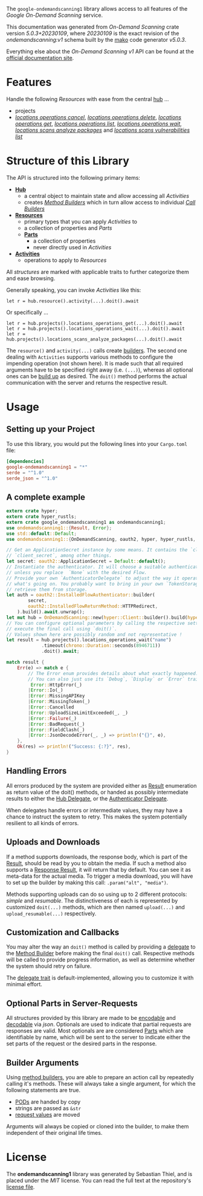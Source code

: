 <!---
DO NOT EDIT !
This file was generated automatically from 'src/generator/templates/api/README.md.mako'
DO NOT EDIT !
-->
The `google-ondemandscanning1` library allows access to all features of the *Google On-Demand Scanning* service.

This documentation was generated from *On-Demand Scanning* crate version *5.0.3+20230109*, where *20230109* is the exact revision of the *ondemandscanning:v1* schema built by the [mako](http://www.makotemplates.org/) code generator *v5.0.3*.

Everything else about the *On-Demand Scanning* *v1* API can be found at the
[official documentation site](https://cloud.google.com/container-analysis/docs/on-demand-scanning/).
# Features

Handle the following *Resources* with ease from the central [hub](https://docs.rs/google-ondemandscanning1/5.0.3+20230109/google_ondemandscanning1/OnDemandScanning) ...

* projects
 * [*locations operations cancel*](https://docs.rs/google-ondemandscanning1/5.0.3+20230109/google_ondemandscanning1/api::ProjectLocationOperationCancelCall), [*locations operations delete*](https://docs.rs/google-ondemandscanning1/5.0.3+20230109/google_ondemandscanning1/api::ProjectLocationOperationDeleteCall), [*locations operations get*](https://docs.rs/google-ondemandscanning1/5.0.3+20230109/google_ondemandscanning1/api::ProjectLocationOperationGetCall), [*locations operations list*](https://docs.rs/google-ondemandscanning1/5.0.3+20230109/google_ondemandscanning1/api::ProjectLocationOperationListCall), [*locations operations wait*](https://docs.rs/google-ondemandscanning1/5.0.3+20230109/google_ondemandscanning1/api::ProjectLocationOperationWaitCall), [*locations scans analyze packages*](https://docs.rs/google-ondemandscanning1/5.0.3+20230109/google_ondemandscanning1/api::ProjectLocationScanAnalyzePackageCall) and [*locations scans vulnerabilities list*](https://docs.rs/google-ondemandscanning1/5.0.3+20230109/google_ondemandscanning1/api::ProjectLocationScanVulnerabilityListCall)




# Structure of this Library

The API is structured into the following primary items:

* **[Hub](https://docs.rs/google-ondemandscanning1/5.0.3+20230109/google_ondemandscanning1/OnDemandScanning)**
    * a central object to maintain state and allow accessing all *Activities*
    * creates [*Method Builders*](https://docs.rs/google-ondemandscanning1/5.0.3+20230109/google_ondemandscanning1/client::MethodsBuilder) which in turn
      allow access to individual [*Call Builders*](https://docs.rs/google-ondemandscanning1/5.0.3+20230109/google_ondemandscanning1/client::CallBuilder)
* **[Resources](https://docs.rs/google-ondemandscanning1/5.0.3+20230109/google_ondemandscanning1/client::Resource)**
    * primary types that you can apply *Activities* to
    * a collection of properties and *Parts*
    * **[Parts](https://docs.rs/google-ondemandscanning1/5.0.3+20230109/google_ondemandscanning1/client::Part)**
        * a collection of properties
        * never directly used in *Activities*
* **[Activities](https://docs.rs/google-ondemandscanning1/5.0.3+20230109/google_ondemandscanning1/client::CallBuilder)**
    * operations to apply to *Resources*

All *structures* are marked with applicable traits to further categorize them and ease browsing.

Generally speaking, you can invoke *Activities* like this:

```Rust,ignore
let r = hub.resource().activity(...).doit().await
```

Or specifically ...

```ignore
let r = hub.projects().locations_operations_get(...).doit().await
let r = hub.projects().locations_operations_wait(...).doit().await
let r = hub.projects().locations_scans_analyze_packages(...).doit().await
```

The `resource()` and `activity(...)` calls create [builders][builder-pattern]. The second one dealing with `Activities`
supports various methods to configure the impending operation (not shown here). It is made such that all required arguments have to be
specified right away (i.e. `(...)`), whereas all optional ones can be [build up][builder-pattern] as desired.
The `doit()` method performs the actual communication with the server and returns the respective result.

# Usage

## Setting up your Project

To use this library, you would put the following lines into your `Cargo.toml` file:

```toml
[dependencies]
google-ondemandscanning1 = "*"
serde = "^1.0"
serde_json = "^1.0"
```

## A complete example

```Rust
extern crate hyper;
extern crate hyper_rustls;
extern crate google_ondemandscanning1 as ondemandscanning1;
use ondemandscanning1::{Result, Error};
use std::default::Default;
use ondemandscanning1::{OnDemandScanning, oauth2, hyper, hyper_rustls, chrono, FieldMask};

// Get an ApplicationSecret instance by some means. It contains the `client_id` and
// `client_secret`, among other things.
let secret: oauth2::ApplicationSecret = Default::default();
// Instantiate the authenticator. It will choose a suitable authentication flow for you,
// unless you replace  `None` with the desired Flow.
// Provide your own `AuthenticatorDelegate` to adjust the way it operates and get feedback about
// what's going on. You probably want to bring in your own `TokenStorage` to persist tokens and
// retrieve them from storage.
let auth = oauth2::InstalledFlowAuthenticator::builder(
        secret,
        oauth2::InstalledFlowReturnMethod::HTTPRedirect,
    ).build().await.unwrap();
let mut hub = OnDemandScanning::new(hyper::Client::builder().build(hyper_rustls::HttpsConnectorBuilder::new().with_native_roots().https_or_http().enable_http1().build()), auth);
// You can configure optional parameters by calling the respective setters at will, and
// execute the final call using `doit()`.
// Values shown here are possibly random and not representative !
let result = hub.projects().locations_operations_wait("name")
             .timeout(chrono::Duration::seconds(8946711))
             .doit().await;

match result {
    Err(e) => match e {
        // The Error enum provides details about what exactly happened.
        // You can also just use its `Debug`, `Display` or `Error` traits
         Error::HttpError(_)
        |Error::Io(_)
        |Error::MissingAPIKey
        |Error::MissingToken(_)
        |Error::Cancelled
        |Error::UploadSizeLimitExceeded(_, _)
        |Error::Failure(_)
        |Error::BadRequest(_)
        |Error::FieldClash(_)
        |Error::JsonDecodeError(_, _) => println!("{}", e),
    },
    Ok(res) => println!("Success: {:?}", res),
}

```
## Handling Errors

All errors produced by the system are provided either as [Result](https://docs.rs/google-ondemandscanning1/5.0.3+20230109/google_ondemandscanning1/client::Result) enumeration as return value of
the doit() methods, or handed as possibly intermediate results to either the
[Hub Delegate](https://docs.rs/google-ondemandscanning1/5.0.3+20230109/google_ondemandscanning1/client::Delegate), or the [Authenticator Delegate](https://docs.rs/yup-oauth2/*/yup_oauth2/trait.AuthenticatorDelegate.html).

When delegates handle errors or intermediate values, they may have a chance to instruct the system to retry. This
makes the system potentially resilient to all kinds of errors.

## Uploads and Downloads
If a method supports downloads, the response body, which is part of the [Result](https://docs.rs/google-ondemandscanning1/5.0.3+20230109/google_ondemandscanning1/client::Result), should be
read by you to obtain the media.
If such a method also supports a [Response Result](https://docs.rs/google-ondemandscanning1/5.0.3+20230109/google_ondemandscanning1/client::ResponseResult), it will return that by default.
You can see it as meta-data for the actual media. To trigger a media download, you will have to set up the builder by making
this call: `.param("alt", "media")`.

Methods supporting uploads can do so using up to 2 different protocols:
*simple* and *resumable*. The distinctiveness of each is represented by customized
`doit(...)` methods, which are then named `upload(...)` and `upload_resumable(...)` respectively.

## Customization and Callbacks

You may alter the way an `doit()` method is called by providing a [delegate](https://docs.rs/google-ondemandscanning1/5.0.3+20230109/google_ondemandscanning1/client::Delegate) to the
[Method Builder](https://docs.rs/google-ondemandscanning1/5.0.3+20230109/google_ondemandscanning1/client::CallBuilder) before making the final `doit()` call.
Respective methods will be called to provide progress information, as well as determine whether the system should
retry on failure.

The [delegate trait](https://docs.rs/google-ondemandscanning1/5.0.3+20230109/google_ondemandscanning1/client::Delegate) is default-implemented, allowing you to customize it with minimal effort.

## Optional Parts in Server-Requests

All structures provided by this library are made to be [encodable](https://docs.rs/google-ondemandscanning1/5.0.3+20230109/google_ondemandscanning1/client::RequestValue) and
[decodable](https://docs.rs/google-ondemandscanning1/5.0.3+20230109/google_ondemandscanning1/client::ResponseResult) via *json*. Optionals are used to indicate that partial requests are responses
are valid.
Most optionals are are considered [Parts](https://docs.rs/google-ondemandscanning1/5.0.3+20230109/google_ondemandscanning1/client::Part) which are identifiable by name, which will be sent to
the server to indicate either the set parts of the request or the desired parts in the response.

## Builder Arguments

Using [method builders](https://docs.rs/google-ondemandscanning1/5.0.3+20230109/google_ondemandscanning1/client::CallBuilder), you are able to prepare an action call by repeatedly calling it's methods.
These will always take a single argument, for which the following statements are true.

* [PODs][wiki-pod] are handed by copy
* strings are passed as `&str`
* [request values](https://docs.rs/google-ondemandscanning1/5.0.3+20230109/google_ondemandscanning1/client::RequestValue) are moved

Arguments will always be copied or cloned into the builder, to make them independent of their original life times.

[wiki-pod]: http://en.wikipedia.org/wiki/Plain_old_data_structure
[builder-pattern]: http://en.wikipedia.org/wiki/Builder_pattern
[google-go-api]: https://github.com/google/google-api-go-client

# License
The **ondemandscanning1** library was generated by Sebastian Thiel, and is placed
under the *MIT* license.
You can read the full text at the repository's [license file][repo-license].

[repo-license]: https://github.com/Byron/google-apis-rsblob/main/LICENSE.md

